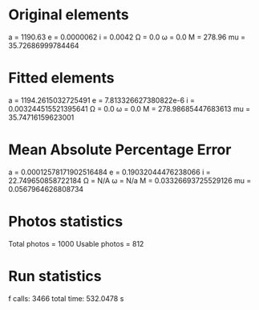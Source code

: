 # Original elements
a = 1190.63
e = 0.0000062
i = 0.0042
Ω = 0.0
ω = 0.0
M = 278.96
mu = 35.72686999784464

# Fitted elements

a = 1194.2615032725491
e = 7.813326627380822e-6
i = 0.003244515521395641
Ω = 0.0
ω = 0.0
M = 278.98685447683613
mu = 35.74716159623001

# Mean Absolute Percentage Error

a = 0.00012578171902516484
e = 0.19032044476238066
i = 22.749650858722184
Ω = N/A
ω = N/a
M = 0.03326693725529126
mu = 0.0567964626808734

# Photos statistics

Total photos = 1000
Usable photos = 812

# Run statistics

f calls: 3466
total time: 532.0478 s